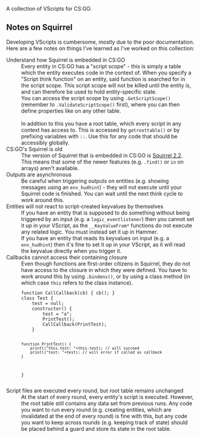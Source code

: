 A collection of VScripts for CS:GO.

## Notes on Squirrel

Developing VScripts is cumbersome, mostly due to the poor documentation. Here are a few notes on things I've learned as I've worked on this collection:

<dl>
<dt>Understand how Squirrel is embedded in CS:GO</dt>
<dd>Every entity in CS:GO has a "script scope" - this is simply a table which the entity executes code in the context of. When you specify a "Script think function" on an entity, said function is searched for in the script scope. This script scope will not be killed until the entity is, and can therefore be used to hold entity-specific state.<br>
You can access the script scope by using <code>.GetScriptScope()</code> (remember to <code>.ValidateScriptScope()</code> first), where you can then define properties like on any other table.<br><br>
In addition to this you have a root table, which every script in any context has access to. This is accessed by <code>getroottable()</code> or by prefixing variables with <code>::</code>. Use this for any code that should be accessibly globally.</dd>
<dt>CS:GO's Squirrel is old</dt>
<dd>The version of Squirrel that is embedded in CS:GO is <a href="http://www.squirrel-lang.org/doc/squirrel2.html" target="_blank">Squirrel 2.2</a>. This means that some of the newer features (e.g. <code>.find()</code> or <code>in</code> on arrays) aren't available.</dd>
<dt>Outputs are asynchronous</dt>
<dd>Be careful when triggering outputs on entities (e.g. showing messages using an <code>env_hudhint</code>) - they will not execute until your Squirrel code is finished. You can wait until the next think cycle to work around this.</dd>
<dt>Entities will not react to script-created keyvalues by themselves</dt>
<dd>If you have an entity that is supposed to do something without being triggered by an input (e.g. a <code>logic_eventlistener</code>) then you cannot set it up in your VScript, as the <code>__KeyValueFrom*</code> functions do not execute any related logic. You must instead set it up in Hammer.<br>
If you have an entity that reads its keyvalues on input (e.g. a <code>env_hudhint</code>) then it's fine to set it up in your VScript, as it will read the keyvalue directly when you trigger it.</dd>
<dt>Callbacks cannot access their containing closure</dt>
<dd>Even though functions are first-order citizens in Squirrel, they do not have access to the closure in which they were defined. You have to work around this by using <code>.bindenv()</code>, or by using a class method (in which case <code>this</code> refers to the class instance).
<code><pre>function CallCallback(cb) { cb(); }
class Test {
    test = null;
    constructor() {
        test = "a";
        PrintTest();
        CallCallback(PrintTest);
    }

    function PrintTest() {
        printl("this.test: "+this.test); // will succeed
        printl("test: "+test); // will error if called as callback
    }
}</pre></code></dd>
<dt>Script files are executed every round, but root table remains unchanged</dt>
<dd>At the start of every round, every entity's script is executed. However, the root table still contains any data set from previous runs. Any code you want to run every round (e.g. creating entities, which are invalidated at the end of every round) is fine with this, but any code you want to keep across rounds (e.g. keeping track of state) should be placed behind a guard and store its state in the root table.</dd>
</dl>